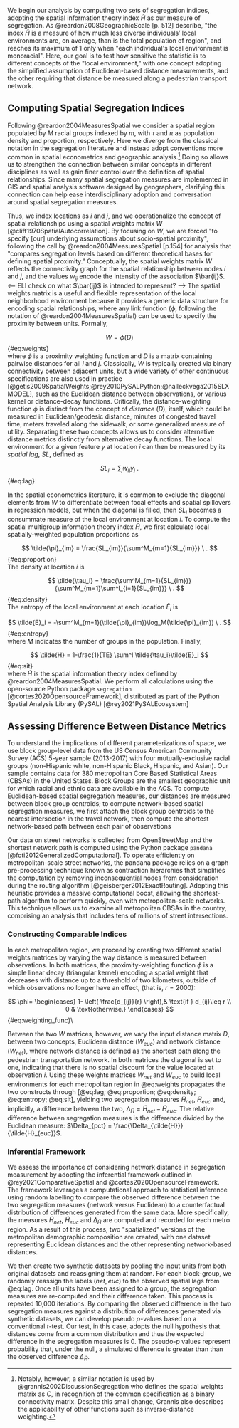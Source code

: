 We begin our analysis by computing two sets of segregation indices, adopting the spatial information
theory index $\tilde{H}$ as our measure of segregation. As @reardon2008GeographicScale [p. 512]
describe, "the index $\tilde{H}$ is a measure of how much less diverse individuals’ local
environments are, on average, than is the total population of region", and reaches its maximum of 1
only when "each individual's local environment is monoracial". Here, our goal is to test how
sensitive the statistic is to different concepts of the "local environment," with one concept
adopting the simplified assumption of Euclidean-based distance measurements, and the other requiring
that distance be measured along a pedestrian transport network.

## Computing Spatial Segregation Indices

<!-- computing indices -->

Following @reardon2004MeasuresSpatial we consider a spatial region populated by $M$ racial
groups indexed by $m$, with $\tau$ and $\pi$ as population density and proportion, respectively.
Here we diverge from the classical notation in the segregation literature and instead adopt
conventions more common in spatial econometrics and geographic analysis.[^grannis] Doing so allows
us to strengthen the connection between similar concepts in different disciplines as well as gain
finer control over the definition of spatial relationships. Since many spatial segregation measures
are implemented in GIS and spatial analysis software designed by geographers, clarifying this
connection can help ease interdisciplinary adoption and conversation around spatial segregation
measures.

Thus, we index locations as $i$ and $j$, and we operationalize the concept of spatial
relationships using a spatial weights matrix $W$ [@cliff1970SpatialAutocorrelation]. By focusing on
$W$, we are forced "to specify [our] underlying assumptions about socio-spatial proximity",
following the call by @reardon2004MeasuresSpatial [p.154] for analysis that "compares segregation
levels based on different theoretical bases for defining spatial proximity." Conceptually, the
spatial weights matrix $W$ reflects the connectivity graph for the spatial relationship between
nodes $i$ and $j$, and the values $w_{ij}$ encode the intensity of the
association $\bar{ij}$.
<-- ELI check on what $\bar{ij}$ is intended to represent? -->
The spatial weights matrix is a useful and flexible representation of the local neighborhood environment
because it provides a generic data structure for encoding spatial relationships, where any link
function ($\phi$, following the notation of @reardon2004MeasuresSpatial) can be used to specify the
proximity between units. Formally,

<!-- if we're following reardon's notation, does $D$ below need to be $R$ ? -->
$$
W = \phi(D)
$$ {#eq:weights}\
where $\phi$ is a proximity weighting function and $D$ is a matrix containing pairwise distances for
all
$i$ and $j$. Classically, $W$ is typically created via binary connectivity between adjacent
units, but a wide variety of other continuous specifications are also used in practice
[@getis2009SpatialWeights;@rey2010PySALPython;@halleckvega2015SLXMODEL], such as the Euclidean
distance between observations, or various kernel or distance-decay functions. Critically, the
distance-weighting function $\phi$ is distinct from the concept of *distance* ($D$), itself, which
could be measured in Euclidean/geodesic distance, minutes of congested travel time, meters traveled
along the sidewalk, or some generalized measure of utility. Separating these two concepts allows us
to consider alternative distance metrics distinctly from alternative decay functions. The local
environment for a given feature $y$ at location $i$ can then be measured by its *spatial lag*, $SL$,
defined as

$$
SL_i = \sum_j w_{ij} y_j \ .
$$ {#eq:lag}

In the spatial econometrics literature, it is common to exclude the diagonal elements from $W$ to
differentiate between focal effects and spatial spillovers in regression models, but when the
diagonal is filled, then $SL_i$ becomes a consummate measure of the local environment at location
$i$. To compute the spatial multigroup information theory index $\tilde{H}$, we first calculate
local spatially-weighted population proportions as

$$
\tilde{\pi}_{im} = \frac{SL_{im}}{\sum^M_{m=1}{SL_{im}}} \ .
$$ {#eq:proportion}\
The density at location $i$ is 

$$
\tilde{\tau_i} = \frac{\sum^M_{m=1}{SL_{im}}}{\sum^M_{m=1}\sum^I_{i=1}{SL_{im}}} \ .
$$ {#eq:density}\
The entropy of the local environment at each location $\tilde{E}_i$ is

$$
\tilde{E}_i = -\sum^M_{m=1}(\tilde{\pi}_{im})\log_M(\tilde{\pi}_{im}) \ .
$$ {#eq:entropy}\
where $M$ indicates the number of groups in the population. Finally, 

$$
\tilde{H} = 1-\frac{1}{TE} \sum^I \tilde{\tau_i}\tilde{E}_i
$$ {#eq:sit}\
where $\tilde{H}$ is the spatial information theory index defined by @reardon2004MeasuresSpatial. We
perform all calculations using the open-source Python package `segregation`
[@cortes2020OpensourceFramework], distributed as part of the Python Spatial Analysis Library (PySAL)
[@rey2021PySALEcosystem]

## Assessing Difference Between Distance Metrics

To understand the implications of different parameterizations of space, we use
block group-level data
from the US Census American Community Survey (ACS) 5-year sample (2013-2017) with four
mutually-exclusive racial groups (non-Hispanic white, non-Hispanic Black, Hispanic, and Asian). Our
sample contains data for 380 metropolitan Core Based Statistical Areas (CBSAs) in the United States.
Block Groups are the smallest geographic unit for which racial and ethnic data are available in the
ACS. To compute Euclidean-based spatial segregation measures, our distances are measured between
block group centroids; to compute network-based spatial segregation measures, we first attach the
block group centroids to the nearest intersection in the travel network, then compute the shortest
network-based path between each pair of observations 

Our data on street networks is collected from OpenStreetMap and the shortest network path is
computed using the Python package `pandana` [@foti2012GeneralizedComputational]. To operate
efficiently on metropolitan-scale street networks, the pandana package relies on a graph
pre-processing technique known as contraction hierarchies that simplifies the computation by
removing inconsequential nodes from consideration during the routing algorithm
[@geisberger2012ExactRouting]. Adopting this heuristic provides a massive computational boost,
allowing the shortest-path algorithm to perform quickly, even with metropolitan-scale networks. This
technique allows us to examine all metropolitan CBSAs in the country, comprising an analysis that
includes tens of millions of street intersections.

### Constructing Comparable Indices

In each metropolitan region, we proceed by creating two different spatial weights matrices by
varying the way distance is measured between observations. In both matrices, the proximity-weighting
function $\phi$ is a simple linear decay (triangular kernel) encoding a spatial weight that
decreases with distance up to a threshold of two kilometers, outside of which observations no longer
have an effect, (that is, $r=2000$):

$$
    \phi=
\begin{cases}
    1- \left( \frac{d_{ij}}{r} \right),& \text{if } d_{ij}\leq r \\ 
    0 & \text{otherwise.}
\end{cases}
$${#eq:weighting_func}\

Between the two $W$ matrices, however, we vary the input distance matrix $D$, between two concepts,
Euclidean distance ($W_{euc}$) and network distance ($W_{net}$), where network distance is defined
as the shortest path along the pedestrian transportation network. In both matrices the diagonal is
set to one, indicating that there is no spatial discount for the value located at observation $i$.
Using these weights matrices $W_{net}$ and $W_{euc}$ to build local environments for each
metropolitan region in @eq:weights propagates the two constructs through
[@eq:lag; @eq:proportion; @eq:density; @eq:entropy; @eq:sit], yielding two segregation measures
$\tilde{H}_{net}$, $\tilde{H}_{euc}$ and, implicitly, a difference between the two,
$\Delta_{\tilde{H}} = \tilde{H}_{net} - \tilde{H}_{euc}$. The relative difference between
segregation measures is the difference divided by the Euclidean measure: $\Delta_{pct} =
\frac{\Delta_{\tilde{H}}}{\tilde{H}_{euc}}$.

### Inferential Framework

We assess the importance of considering network distance in segregation measurement by adopting the
inferential framework outlined in @rey2021ComparativeSpatial and @cortes2020OpensourceFramework. The
framework leverages a computational approach to statistical inference using random labelling to
compare the observed difference between the two segregation measures (network versus Euclidean) to a
counterfactual distribution of differences generated from the same data. More specifically, the measures
$\tilde{H}_{net}$, $\tilde{H}_{euc}$ and $\Delta_{\tilde{H}}$ are computed and recorded for each
metro region. As a result of this process, two "spatialized" versions of the metropolitan
demographic composition are created, with one dataset representing Euclidean distances and the other
representing network-based distances.

We then create two synthetic datasets by pooling the input units from both original datasets and
reassigning them at random. For each block-group, we randomly reassign the labels $(net,euc)$ to the
observed spatial lags from @eq:lag. Once all units have been assigned to a group, the segregation
measures are re-computed and their difference taken. This process is repeated 10,000 iterations. By
comparing the observed difference in the two segregation measures against a distribution of
differences generated via synthetic datasets, we can develop pseudo $p$-values based on a
conventional $t$-test. Our test, in this case, adopts the null hypothesis that distances come from a common distribution and thus the expected difference in the segregation measures is 0.
 The pseudo-$p$ values represent probability that, under the null, a simulated difference is greater than
 than the observed difference
$\Delta_{\tilde{H}}$.


[^grannis]: Notably, however, a similar notation is used by @grannis2002DiscussionSegregation who
defines the spatial weights matrix as $C$, in recognition of the common specification as a binary
connectivity matrix. Despite this small change, Grannis also describes the applicability of other
functions such as inverse-distance weighting.
